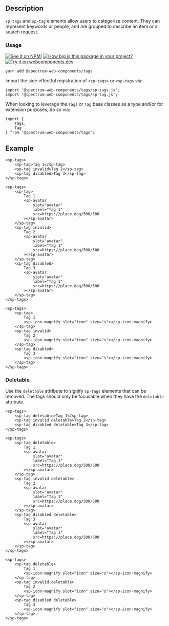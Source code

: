 ## Description

`sp-tags` and `sp-tag` elements allow users to categorize content. They can represent keywords or people, and are grouped to describe an item or a search request.

### Usage

[![See it on NPM!](https://img.shields.io/npm/v/@spectrum-web-components/tags?style=for-the-badge)](https://www.npmjs.com/package/@spectrum-web-components/tags)
[![How big is this package in your project?](https://img.shields.io/bundlephobia/minzip/@spectrum-web-components/tags?style=for-the-badge)](https://bundlephobia.com/result?p=@spectrum-web-components/tags)
[![Try it on webcomponents.dev](https://img.shields.io/badge/Try%20it%20on-webcomponents.dev-green?style=for-the-badge)](https://webcomponents.dev/edit/collection/fO75441E1Q5ZlI0e9pgq/416WQzw187aA7udkjT8a/src/index.ts)

```
yarn add @spectrum-web-components/tags
```

Import the side effectful registration of `<sp-tags>` or `<sp-tag>` via:

```
import '@spectrum-web-components/tags/sp-tags.js';
import '@spectrum-web-components/tags/sp-tag.js';
```

When looking to leverage the `Tags` or `Tag` base classes as a type and/or for extension purposes, do so via:

```
import {
    Tags,
    Tag
} from '@spectrum-web-components/tags';
```

## Example

```html-live
<sp-tags>
    <sp-tag>Tag 1</sp-tag>
    <sp-tag invalid>Tag 2</sp-tag>
    <sp-tag disabled>Tag 3</sp-tag>
</sp-tags>
```

```html-live
<sp-tags>
    <sp-tag>
        Tag 1
        <sp-avatar
            slot="avatar"
            label="Tag 1"
            src=https://place.dog/500/500
        ></sp-avatar>
    </sp-tag>
    <sp-tag invalid>
        Tag 2
        <sp-avatar
            slot="avatar"
            label="Tag 1"
            src=https://place.dog/500/500
        ></sp-avatar>
    </sp-tag>
    <sp-tag disabled>
        Tag 3
        <sp-avatar
            slot="avatar"
            label="Tag 1"
            src=https://place.dog/500/500
        ></sp-avatar>
    </sp-tag>
</sp-tags>
```

```html-live
<sp-tags>
    <sp-tag>
        Tag 1
        <sp-icon-magnify slot="icon" size="s"></sp-icon-magnify>
    </sp-tag>
    <sp-tag invalid>
        Tag 2
        <sp-icon-magnify slot="icon" size="s"></sp-icon-magnify>
    </sp-tag>
    <sp-tag disabled>
        Tag 3
        <sp-icon-magnify slot="icon" size="s"></sp-icon-magnify>
    </sp-tag>
</sp-tags>
```

### Deletable

Use the `deletable` attribute to signify `sp-tags` elements that can be removed. The tags should only be focusable when they have the `deletable` attribute.

```html-live
<sp-tags>
    <sp-tag deletable>Tag 1</sp-tag>
    <sp-tag invalid deletable>Tag 2</sp-tag>
    <sp-tag disabled deletable>Tag 3</sp-tag>
</sp-tags>
```

```html-live
<sp-tags>
    <sp-tag deletable>
        Tag 1
        <sp-avatar
            slot="avatar"
            label="Tag 1"
            src=https://place.dog/500/500
        ></sp-avatar>
    </sp-tag>
    <sp-tag invalid deletable>
        Tag 2
        <sp-avatar
            slot="avatar"
            label="Tag 1"
            src=https://place.dog/500/500
        ></sp-avatar>
    </sp-tag>
    <sp-tag disabled deletable>
        Tag 3
        <sp-avatar
            slot="avatar"
            label="Tag 1"
            src=https://place.dog/500/500
        ></sp-avatar>
    </sp-tag>
</sp-tags>
```

```html-live
<sp-tags>
    <sp-tag deletable>
        Tag 1
        <sp-icon-magnify slot="icon" size="s"></sp-icon-magnify>
    </sp-tag>
    <sp-tag invalid deletable>
        Tag 2
        <sp-icon-magnify slot="icon" size="s"></sp-icon-magnify>
    </sp-tag>
    <sp-tag disabled deletable>
        Tag 3
        <sp-icon-magnify slot="icon" size="s"></sp-icon-magnify>
    </sp-tag>
</sp-tags>
```
